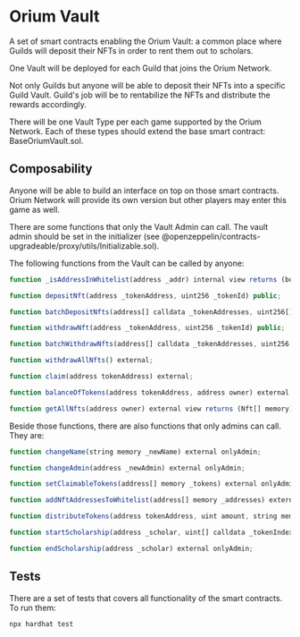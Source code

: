 # Orium Vault
A set of smart contracts enabling the Orium Vault: a common place where Guilds
will deposit their NFTs in order to rent them out to scholars.

One Vault will be deployed for each Guild that joins the Orium Network. 

Not only Guilds but anyone will be able to deposit their NFTs into a specific 
Guild Vault. Guild's job will be to rentabilize the NFTs and distribute the 
rewards accordingly.

There will be one Vault Type per each game supported by the Orium Network.
Each of these types should extend the base smart contract: BaseOriumVault.sol.

## Composability

Anyone will be able to build an interface on top on those smart contracts. 
Orium Network will provide its own version but other players may enter this
game as well.

There are some functions that only the Vault Admin can call. The vault admin
should be set in the initializer (see @openzeppelin/contracts-upgradeable/proxy/utils/Initializable.sol).

The following functions from the Vault can be called by anyone:

```javascript
function _isAddressInWhitelist(address _addr) internal view returns (bool);

function depositNft(address _tokenAddress, uint256 _tokenId) public;

function batchDepositNfts(address[] calldata _tokenAddresses, uint256[] calldata _tokenIds) external;

function withdrawNft(address _tokenAddress, uint256 _tokenId) public;

function batchWithdrawNfts(address[] calldata _tokenAddresses, uint256[] calldata _tokenIds) external;

function withdrawAllNfts() external;

function claim(address tokenAddress) external;

function balanceOfTokens(address tokenAddress, address owner) external view returns (uint);

function getAllNfts(address owner) external view returns (Nft[] memory);
```

Beside those functions, there are also functions that only admins can call. They are:

```javascript
function changeName(string memory _newName) external onlyAdmin;

function changeAdmin(address _newAdmin) external onlyAdmin;

function setClaimableTokens(address[] memory _tokens) external onlyAdmin;

function addNftAddressesToWhitelist(address[] memory _addresses) external onlyAdmin;

function distributeTokens(address tokenAddress, uint amount, string memory tokenGenerationEventName) external onlyAdmin;

function startScholarship(address _scholar, uint[] calldata _tokenIndexes) external onlyAdmin;

function endScholarship(address _scholar) external onlyAdmin;
```

## Tests

There are a set of tests that covers all functionality of the smart contracts.
To run them:

`npx hardhat test`


